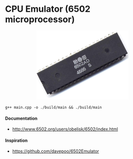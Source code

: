 # CPU Emulator (6502 microprocessor)

<p align="center">
  <img src="images/origin.jpg" alt="MOS 6502" width="300">
</p>

```shell
g++ main.cpp -o ./build/main && ./build/main
```

#### Documentation
* http://www.6502.org/users/obelisk/6502/index.html

#### Inspiration
* https://github.com/davepoo/6502Emulator
